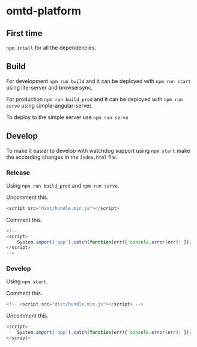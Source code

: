 # omtd-platform

## First time
`npm intall` for all the dependencies.

## Build
For development `npm run build` and it can be deployed with `npm run start` using lite-server and browsersync.

For production `npm run build_prod` and it can be deployed with `npm run serve` using simple-angular-server.

To deploy to the simple server use `npm run serve`

## Develop

To make it easier to develop with watchdog support using `npm start` make the according changes in the `index.html` file.

### Release
Using `npm run build_prod` and `npm run serve`.

Uncomment this.
```javascript
<script src="dist/bundle.min.js"></script>
```

Comment this.
```javascript
<!--
<script>
    System.import('app').catch(function(err){ console.error(err); });
</script> 
-->
```

### Develop
Using `npm start`.

Comment this.
```javascript
<!-- <script src="dist/bundle.min.js"></script> -->
```
Uncomment this.
```javascript
<script>
    System.import('app').catch(function(err){ console.error(err); });
</script> 
```
